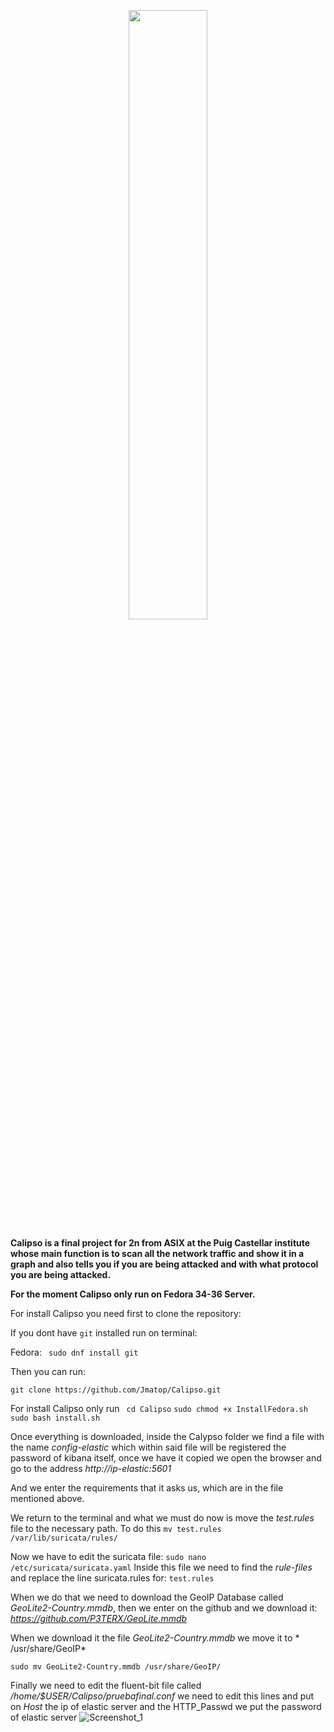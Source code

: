 <p align="center">
  <img width="50%" height="50%" src="https://user-images.githubusercontent.com/91370388/159025827-bb050ff3-db9c-44e8-bc69-0e750156fb05.png">
</p>



**Calipso is a final project for 2n from ASIX at the Puig Castellar institute whose main function is to scan all the network traffic and show it in a graph and also tells you if you are being attacked and with what protocol you are being attacked.**


**For the moment Calipso only run on Fedora 34-36 Server.**


For install Calipso you need first to clone the repository:

If you dont have ```git``` installed run on terminal:

Fedora: ``` sudo dnf install git```

Then you can run:
```
git clone https://github.com/Jmatop/Calipso.git
```
For install Calipso only run ``` cd Calipso``` ```sudo chmod +x InstallFedora.sh``` ``` sudo bash install.sh```

Once everything is downloaded, inside the Calypso folder we find a file with the name *config-elastic* which within said file will be registered the password of kibana itself, once we have it copied we open the browser and go to the address *http://ip-elastic:5601*

And we enter the requirements that it asks us, which are in the file mentioned above.

We return to the terminal and what we must do now is move the *test.rules* file to the necessary path.
To do this ``` mv test.rules /var/lib/suricata/rules/ ```

Now we have to edit the suricata file:
``` sudo nano /etc/suricata/suricata.yaml ```
Inside this file we need to find the *rule-files* and replace the line suricata.rules for:
``` test.rules ```

When we do that we need to download the GeoIP Database called *GeoLite2-Country.mmdb*, then we enter on the github and we download it:
*https://github.com/P3TERX/GeoLite.mmdb*

When we download it the file *GeoLite2-Country.mmdb* we move it to * /usr/share/GeoIP*

```sudo mv GeoLite2-Country.mmdb /usr/share/GeoIP/```

Finally we need to edit the fluent-bit file called */home/$USER/Calipso/pruebafinal.conf*
we need to edit this lines and put on *Host* the ip of elastic server and the HTTP_Passwd we put the password of elastic server ![Screenshot_1](https://user-images.githubusercontent.com/91370388/171038528-5aac6e98-f076-4312-808e-da41ebcaacac.png)

